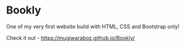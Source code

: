 # Bookly
One of my very first website build with HTML, CSS and Bootstrap only!

Check it out - https://mugiwaraboz.github.io/Bookly/
